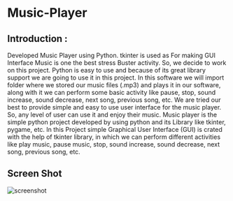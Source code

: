 # Music-Player
## Introduction :
 Developed Music Player using Python. tkinter is used as For making GUI Interface
    Music is one the best stress Buster activity. So, we decide to work on this project. Python is
easy to use and because of its great library support we are going to use it in this project.
    In this software we will import folder where we stored our music files (.mp3) and plays it in our
software, along with it we can perform some basic activity like pause, stop, sound increase, sound
decrease, next song, previous song, etc.
    We are tried our best to provide simple and easy to use user interface for the music player. So,
any level of user can use it and enjoy their music.
    Music player is the simple python project developed by using python and its Library like tkinter, pygame, etc. 
    In this Project simple Graphical User Interface (GUI) is crated with the help of tkinter library, in which we can perform different
activities like play music, pause music, stop, sound increase, sound decrease, next song, previous song, etc.

## Screen Shot
![screenshot](https://user-images.githubusercontent.com/75154773/104115105-add74000-5331-11eb-835c-99fd0e1057d8.PNG)
